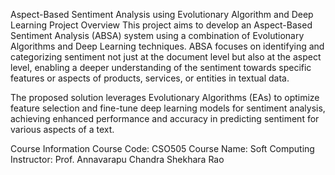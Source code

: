 Aspect-Based Sentiment Analysis using Evolutionary Algorithm and Deep Learning
Project Overview
This project aims to develop an Aspect-Based Sentiment Analysis (ABSA) system using a combination of Evolutionary Algorithms and Deep Learning techniques. ABSA focuses on identifying and categorizing sentiment not just at the document level but also at the aspect level, enabling a deeper understanding of the sentiment towards specific features or aspects of products, services, or entities in textual data.

The proposed solution leverages Evolutionary Algorithms (EAs) to optimize feature selection and fine-tune deep learning models for sentiment analysis, achieving enhanced performance and accuracy in predicting sentiment for various aspects of a text.

Course Information
Course Code: CSO505
Course Name: Soft Computing
Instructor: Prof. Annavarapu Chandra Shekhara Rao
